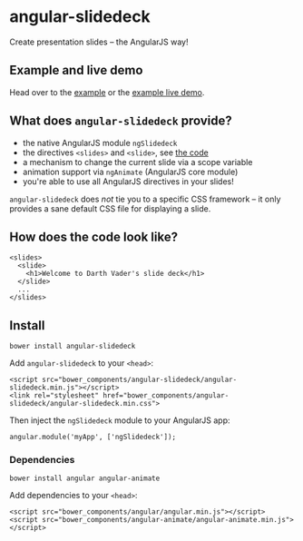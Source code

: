 # angular-slidedeck
Create presentation slides – the AngularJS way!

## Example and live demo
Head over to the [example](https://github.com/paperhive/angular-slidedeck-example) or the [example live demo](https://paperhive.github.io/angular-slidedeck-example/).

## What does `angular-slidedeck` provide?
 * the native AngularJS module `ngSlidedeck`
 * the directives `<slides>` and `<slide>`, see [the code](#how-does-the-code-look-like)
 * a mechanism to change the current slide via a scope variable
 * animation support via `ngAnimate` (AngularJS core module)
 * you're able to use all AngularJS directives in your slides!

`angular-slidedeck` does *not* tie you to a specific CSS framework – it only provides a sane default CSS file for displaying a slide.

## How does the code look like?
```
<slides>
  <slide>
    <h1>Welcome to Darth Vader's slide deck</h1>
  </slide>
  ...
</slides>
```

## Install
```
bower install angular-slidedeck
```
Add `angular-slidedeck` to your `<head>`:
```
<script src="bower_components/angular-slidedeck/angular-slidedeck.min.js"></script>
<link rel="stylesheet" href="bower_components/angular-slidedeck/angular-slidedeck.min.css">
```
Then inject the `ngSlidedeck` module to your AngularJS app:
```
angular.module('myApp', ['ngSlidedeck']);
```
### Dependencies
```
bower install angular angular-animate
```
Add dependencies to your `<head>`:
```
<script src="bower_components/angular/angular.min.js"></script>
<script src="bower_components/angular-animate/angular-animate.min.js"></script>
```
